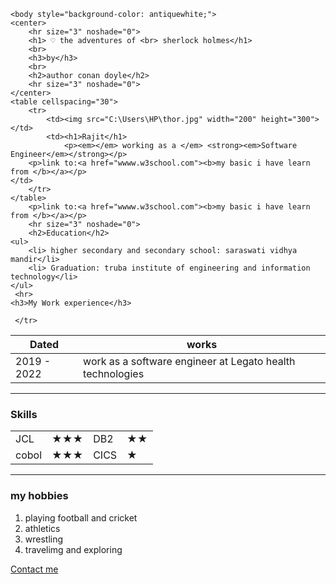 <html>
    <head>
        <meta http-equiv="refresh" content="5">
        <meta charset="utf-8">
        <meta name="viewport" content="width=device-width initial-scale=1.0">  
        <title>
            this is my first page creating a refresh program
        </title>
        <style>
        </style>
    </head>
    
    <body style="background-color: antiquewhite;">
    <center>
        <hr size="3" noshade="0">
        <h1> ♡ the adventures of <br> sherlock holmes</h1>
        <br>
        <h3>by</h3>
        <br>
        <h2>author conan doyle</h2>
        <hr size="3" noshade="0">
    </center>
    <table cellspacing="30">
        <tr>
            <td><img src="C:\Users\HP\thor.jpg" width="200" height="300"></td>
            <td><h1>Rajit</h1>
                <p><em></em> working as a </em> <strong><em>Software Engineer</em></strong></p>
        <p>link to:<a href="wwww.w3school.com"><b>my basic i have learn from </b></a></p> 
    </td>
        </tr>
    </table>
        <p>link to:<a href="wwww.w3school.com"><b>my basic i have learn from </b></a></p> 
        <hr size="3" noshade="0"> 
        <h2>Education</h2>
    <ul> 
        <li> higher secondary and secondary school: saraswati vidhya mandir</li>
        <li> Graduation: truba institute of engineering and information technology</li>
    </ul>
     <hr>    
    <h3>My Work experience</h3>
   <table cellspacing="10">
    <thead>
    <th>Dated</th>
    <th>works</th> 
    </thead>
<tbody>
    <tr>
        <td>2019 - 2022</td>
        <td>work as a software engineer at Legato health technologies</td>
 
     </tr>
 
</tbody>
   </table>
   <hr>
   <h3>Skills</h3>
   <table cellspacing="30">
    <tr>
        <td>JCL</td>
        <td>&#9733;&#9733;&#9733;</td>
        <td>DB2</td>
        <td>&#9733;&#9733;</td>
    </tr>
    <tr>
        <td>cobol</td>
        <td>&#9733;&#9733;&#9733;</td>
        <td>CICS</td>
        <td>&#9733; </td>
    </tr>
    </table>
    <hr> 
    <h3>my hobbies</h3>
    <ol>
        <li>playing football and cricket</li>
        <li>athletics</li>
        <li>wrestling</li>  
        <li>travelimg and exploring</li>
    </ol>
    <a href="contact.html">Contact me</h3>
    </body>
</html>
